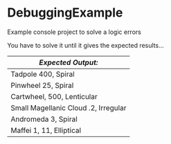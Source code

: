 # DebuggingExample
Example console project to solve a logic errors

You have to solve it until it gives the expected results...

___Expected Output:___										|
----------------------------------------	|
Tadpole  400,  Spiral											|
Pinwheel  25,  Spiral											|
Cartwheel, 500,  Lenticular								|
Small Magellanic Cloud .2,  Irregular			|
Andromeda  3,  Spiral											|
Maffei 1,  11,  Elliptical								|
